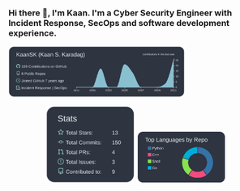 ### Hi there :wave:, I'm Kaan. I'm a Cyber Security Engineer with Incident Response, SecOps and software development experience.
<p align="left">
  <a href='https://kaankaradag.com'>
   <img width="70%" src='https://raw.githubusercontent.com/KaanSK/kaansk/master/profile-summary-card-output/nord_dark/0-profile-details.svg'/>
  </a>
  </p>
<p align="center">
  <img width="35%" src="https://raw.githubusercontent.com/KaanSK/kaansk/master/profile-summary-card-output/nord_dark/3-stats.svg">
  <img width="35%"  src="https://raw.githubusercontent.com/KaanSK/kaansk/master/profile-summary-card-output/nord_dark/1-repos-per-language.svg">
</p>
